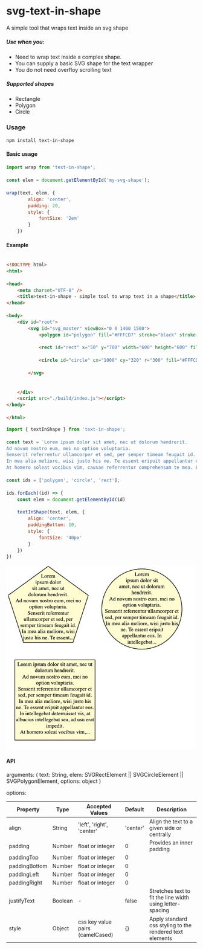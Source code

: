 # svg-text-in-shape
A simple tool that wraps text inside an svg shape

##### Use when you:

* Need to wrap text inside a complex shape.
* You can supply a basic SVG shape for the text wrapper
* You do not need overfloy scrolling text

##### Supported shapes

* Rectangle 
* Polygon
* Circle

### Usage
```
npm install text-in-shape
```

#### Basic usage
```Javascript
import wrap from 'text-in-shape';

const elem = document.getElementById('my-svg-shape');

wrap(text, elem, {
        align: 'center',
        padding: 20,
        style: {
            fontSize: '2em'
        }
    })

```

#### Example
```HTML

<!DOCTYPE html>
<html>

<head>
    <meta charset="UTF-8" />
    <title>text-in-shape - simple tool to wrap text in a shape</title>
</head>

<body>
    <div id="root">
        <svg id="svg_master" viewBox="0 0 1400 1500">
            <polygon id="polygon" fill="#FFFCD7" stroke="black" stroke-width="4px" points="299.7,0 599.4,217.7 484.9,570 114.5,570 0,217.7 " />

            <rect id="rect" x="50" y="700" width="600" height="600" fill="#FFFCD7" stroke="black" stroke-width="4px" />

            <circle id="circle" cx="1000" cy="320" r="300" fill="#FFFCD7" stroke="black" stroke-width="4px" />

        </svg>


    </div>
    <script src="./build/index.js"></script>
</body>

</html>

```

```Javascript
import { textInShape } from 'text-in-shape';

const text = `Lorem ipsum dolor sit amet, nec ut dolorum hendrerit. 
Ad novum nostro eum, mei no option voluptaria. 
Senserit referrentur ullamcorper et sed, per semper timeam feugait id. 
In mea alia meliore, wisi justo his ne. Te essent eripuit appellantur eos. In intellegebat deterruisset vis, at albucius intellegebat sea, ad usu erat impedit. 
At homero soleat vocibus vim, causae referrentur comprehensam te mea. Ei duo fastidii complectitur, duo legendos euripidis no. Ea habeo invidunt vel. Et omnis probatus senserit eos, accumsan adipisci eum ut. Eu vel mandamus definitiones, usu no probo tempor, vel ad ignota imperdiet reprimique.`

const ids = ['polygon', 'circle', 'rect'];

ids.forEach((id) => {
    const elem = document.getElementById(id)

    textInShape(text, elem, {
        align: 'center',
        paddingBottom: 10,
        style: {
            fontSize: '40px'
        }
    })
})


```

![example image](https://github.com/crispinanderson/text-in-shape/blob/dev/example_render.png)


#### API

arguments: (
    text: String, 
    elem: SVGRectElement || SVGCircleElement || SVGPolygonElement, 
    options: object
    ) 

options:

| Property      | Type     | Accepted Values                  | Default  | Description                                                |
| ------------- | -------- | --------------                   | -------- | ---------------------------------------------------        |
| align         | String   | 'left', 'right', 'center'        | 'center' | Align the text to a given side or centrally                |
| padding       | Number   | float or integer                 | 0        | Provides an inner padding                                  |
| paddingTop    | Number   | float or integer                 | 0        |                                                            |
| paddingBottom | Number   | float or integer                 | 0        |                                                            |
| paddingLeft   | Number   | float or integer                 | 0        |                                                            |
| paddingRight  | Number   | float or integer                 | 0        |                                                            |
| justifyText   | Boolean  | -                                | false    | Stretches text to fit the line width using letter-spacing  |
| style         | Object   | css key value pairs (camelCased) | {}       | Apply standard css styling to the rendered text elements   |



